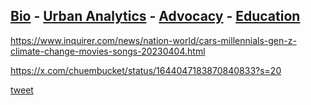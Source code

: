 ## [Bio](/index.md) - [Urban Analytics](/portfolio.md) - [Advocacy](/advocacy.md) - [Education](/education.md) 

https://www.inquirer.com/news/nation-world/cars-millennials-gen-z-climate-change-movies-songs-20230404.html

https://x.com/chuembucket/status/1644047183870840833?s=20

[tweet](/https://x.com/chuembucket/status/1641296523760631809?s=20)